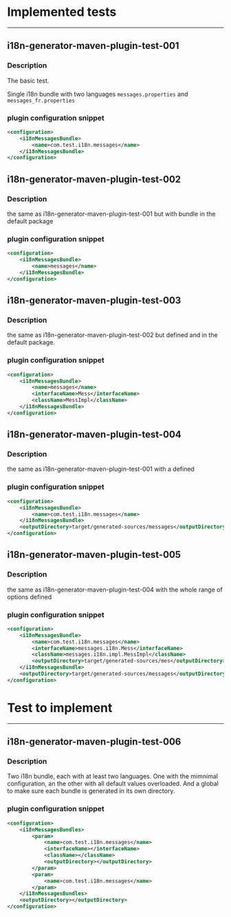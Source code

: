 
# Implemented tests #

<hr/>

## i18n-generator-maven-plugin-test-001 ##

### Description ###

The basic test.

Single i18n bundle with two languages `messages.properties` and `messages_fr.properties`

### plugin configuration snippet ###

```xml
<configuration>
    <i18nMessagesBundle>
        <name>com.test.i18n.messages</name>
    </i18nMessagesBundle>
</configuration>
```


## i18n-generator-maven-plugin-test-002 ##

### Description ###

the same as i18n-generator-maven-plugin-test-001 but with bundle in the default package

### plugin configuration snippet ###

```xml
<configuration>
    <i18nMessagesBundle>
        <name>messages</name>
    </i18nMessagesBundle>
</configuration>
```


## i18n-generator-maven-plugin-test-003 ##

### Description ###

the same as i18n-generator-maven-plugin-test-002 but defined <interfaceName/> and <className/> in the
default package.

### plugin configuration snippet ###

```xml
<configuration>
    <i18nMessagesBundle>
        <name>messages</name>
        <interfaceName>Mess</interfaceName>
        <className>MessImpl</className>
    </i18nMessagesBundle>
</configuration>
```

## i18n-generator-maven-plugin-test-004 ##

### Description ###

the same as i18n-generator-maven-plugin-test-001 with a defined <outputDirectory/>

### plugin configuration snippet ###

```xml
<configuration>
    <i18nMessagesBundle>
        <name>com.test.i18n.messages</name>
    </i18nMessagesBundle>
    <outputDirectory>target/generated-sources/messages</outputDirectory>
</configuration>
```


## i18n-generator-maven-plugin-test-005 ##

### Description ###

the same as i18n-generator-maven-plugin-test-004 with the whole range of options defined

### plugin configuration snippet ###

```xml
<configuration>
    <i18nMessagesBundle>
        <name>com.test.i18n.messages</name>
        <interfaceName>messages.i18n.Mess</interfaceName>
        <className>messages.i18n.impl.MessImpl</className>
        <outputDirectory>target/generated-sources/mes</outputDirectory>
    </i18nMessagesBundle>
    <outputDirectory>target/generated-sources/messages</outputDirectory>
</configuration>
```


# Test to implement #

<hr/>


## i18n-generator-maven-plugin-test-006 ##

### Description ###

Two i18n bundle, each with at least two languages. One with the mimnimal configuration, an the other
with all default values overloaded. And a global <outputDirectory/> to make sure each bundle is generated
in its own directory.

### plugin configuration snippet ###

```xml
<configuration>
    <i18nMessagesBundles>
        <param>
            <name>com.test.i18n.messages</name>
            <interfaceName></interfaceName>
            <className></className>
            <outputDirectory></outputDirectory>
        </param>
        <param>
            <name>com.test.i18n.messages</name>
        </param>
    </i18nMessagesBundles>
    <outputDirectory></outputDirectory>
</configuration>
```
